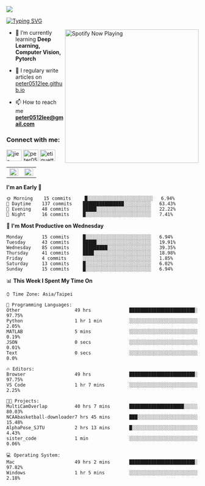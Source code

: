 ![](https://komarev.com/ghpvc/?username=peter0512lee&color=ff69b4)

[![Typing SVG](https://readme-typing-svg.herokuapp.com?color=F742BA&size=22&lines=Hi!+I'm+JYL)](https://git.io/typing-svg)

[<img src="https://spotify-now-playing.peter0512lee.vercel.app/api/spotify-playing" alt="Spotify Now Playing" width="350" align="right" />](https://open.spotify.com/user/21iyoswqgnkoe7peuesmqnhgy)

- 🌱 I’m currently learning **Deep Learning, Computer Vision, Pytorch**

- 📝 I regulary write articles on [peter0512lee.github.io](https://peter0512lee.github.io/)

- 📫 How to reach me **peter0512lee@gmail.com**

<h3 align="left">Connect with me:</h3>
<p align="left">
<a href="https://linkedin.com/in/jie-ying-li-b43a1416b" target="blank"><img align="center" src="https://cdn.jsdelivr.net/npm/simple-icons@3.0.1/icons/linkedin.svg" alt="jie-ying-li-b43a1416b" height="30" width="40" /></a>
<a href="https://fb.com/peter0512lee" target="blank"><img align="center" src="https://cdn.jsdelivr.net/npm/simple-icons@3.0.1/icons/facebook.svg" alt="peter0512lee" height="30" width="40" /></a>
<a href="https://instagram.com/etiquette_ying" target="blank"><img align="center" src="https://cdn.jsdelivr.net/npm/simple-icons@3.0.1/icons/instagram.svg" alt="etiquette_ying" height="30" width="40" /></a>
</p>

<table><tr><td valign="top" width="50%">

<img src="https://github-readme-stats.vercel.app/api?username=peter0512lee&hide_border=true&show_icons=true&locale=en" align="left" style="width: 100%" />

</td><td valign="top" width="50%">

<img src="https://github-readme-stats.vercel.app/api/top-langs?username=peter0512lee&hide_border=true&show_icons=true&locale=en&layout=compact" align="left" style="width: 100%" />

</td></tr></table>  

<!--START_SECTION:waka-->
**I'm an Early 🐤** 

```text
🌞 Morning    15 commits     █░░░░░░░░░░░░░░░░░░░░░░░░   6.94% 
🌆 Daytime    137 commits    ███████████████░░░░░░░░░░   63.43% 
🌃 Evening    48 commits     █████░░░░░░░░░░░░░░░░░░░░   22.22% 
🌙 Night      16 commits     █░░░░░░░░░░░░░░░░░░░░░░░░   7.41%

```
📅 **I'm Most Productive on Wednesday** 

```text
Monday       15 commits     █░░░░░░░░░░░░░░░░░░░░░░░░   6.94% 
Tuesday      43 commits     █████░░░░░░░░░░░░░░░░░░░░   19.91% 
Wednesday    85 commits     █████████░░░░░░░░░░░░░░░░   39.35% 
Thursday     41 commits     ████░░░░░░░░░░░░░░░░░░░░░   18.98% 
Friday       4 commits      ░░░░░░░░░░░░░░░░░░░░░░░░░   1.85% 
Saturday     13 commits     █░░░░░░░░░░░░░░░░░░░░░░░░   6.02% 
Sunday       15 commits     █░░░░░░░░░░░░░░░░░░░░░░░░   6.94%

```


📊 **This Week I Spent My Time On** 

```text
⌚︎ Time Zone: Asia/Taipei

💬 Programming Languages: 
Other                    49 hrs              ████████████████████████░   97.75% 
Python                   1 hr 1 min          ░░░░░░░░░░░░░░░░░░░░░░░░░   2.05% 
MATLAB                   5 mins              ░░░░░░░░░░░░░░░░░░░░░░░░░   0.19% 
JSON                     0 secs              ░░░░░░░░░░░░░░░░░░░░░░░░░   0.01% 
Text                     0 secs              ░░░░░░░░░░░░░░░░░░░░░░░░░   0.0%

🔥 Editors: 
Browser                  49 hrs              ████████████████████████░   97.75% 
VS Code                  1 hr 7 mins         ░░░░░░░░░░░░░░░░░░░░░░░░░   2.25%

🐱‍💻 Projects: 
MultiCamOverlap          40 hrs 7 mins       ████████████████████░░░░░   80.03% 
NCAAbasketball-downloader7 hrs 45 mins       ███░░░░░░░░░░░░░░░░░░░░░░   15.48% 
AlphaPose_SJTU           2 hrs 13 mins       █░░░░░░░░░░░░░░░░░░░░░░░░   4.43% 
sister_code              1 min               ░░░░░░░░░░░░░░░░░░░░░░░░░   0.06%

💻 Operating System: 
Mac                      49 hrs 2 mins       ████████████████████████░   97.82% 
Windows                  1 hr 5 mins         ░░░░░░░░░░░░░░░░░░░░░░░░░   2.18%

```


<!--END_SECTION:waka-->


<!--
**peter0512lee/peter0512lee** is a ✨ _special_ ✨ repository because its `README.md` (this file) appears on your GitHub profile.

